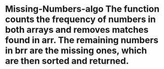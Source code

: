 # Missing-Numbers-algo The function counts the frequency of numbers in both arrays and removes matches found in arr. The remaining numbers in brr are the missing ones, which are then sorted and returned.
